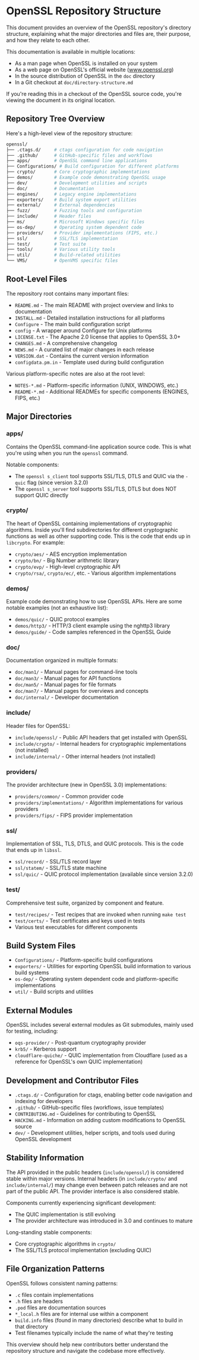 OpenSSL Repository Structure
===========================

This document provides an overview of the OpenSSL repository's directory
structure, explaining what the major directories and files are, their purpose,
and how they relate to each other.

This documentation is available in multiple locations:

* As a man page when OpenSSL is installed on your system
* As a web page on OpenSSL's official website (www.openssl.org)
* In the source distribution of OpenSSL in the `doc` directory
* In a Git checkout at `doc/directory-structure.md`

If you're reading this in a checkout of the OpenSSL source code, you're viewing
the document in its original location.

Repository Tree Overview
-----------------------

Here's a high-level view of the repository structure:

```bash
openssl/
├── .ctags.d/     # ctags configuration for code navigation
├── .github/      # GitHub-specific files and workflows
├── apps/         # OpenSSL command line applications
├── Configurations/ # Build configuration for different platforms
├── crypto/       # Core cryptographic implementations
├── demos/        # Example code demonstrating OpenSSL usage
├── dev/          # Development utilities and scripts
├── doc/          # Documentation
├── engines/      # Legacy engine implementations
├── exporters/    # Build system export utilities
├── external/     # External dependencies
├── fuzz/         # Fuzzing tools and configuration
├── include/      # Header files
├── ms/           # Microsoft Windows specific files
├── os-dep/       # Operating system dependent code
├── providers/    # Provider implementations (FIPS, etc.)
├── ssl/          # SSL/TLS implementation
├── test/         # Test suite
├── tools/        # Various utility tools
├── util/         # Build-related utilities
└── VMS/          # OpenVMS specific files
```

Root-Level Files
---------------

The repository root contains many important files:

* `README.md` - The main README with project overview and links to documentation
* `INSTALL.md` - Detailed installation instructions for all platforms
* `Configure` - The main build configuration script
* `config` - A wrapper around Configure for Unix platforms
* `LICENSE.txt` - The Apache 2.0 license that applies to OpenSSL 3.0+
* `CHANGES.md` - A comprehensive changelog
* `NEWS.md` - A curated list of major changes in each release
* `VERSION.dat` - Contains the current version information
* `configdata.pm.in` - Template used during build configuration

Various platform-specific notes are also at the root level:

* `NOTES-*.md` - Platform-specific information (UNIX, WINDOWS, etc.)
* `README-*.md` - Additional READMEs for specific components (ENGINES, FIPS,
  etc.)

Major Directories
---------------

### apps/

Contains the OpenSSL command-line application source code. This is what you're
using when you run the `openssl` command.

Notable components:

* The `openssl s_client` tool supports SSL/TLS, DTLS and QUIC via the `-quic`
  flag (since version 3.2.0)
* The `openssl s_server` tool supports SSL/TLS, DTLS but does NOT support QUIC
  directly

### crypto/

The heart of OpenSSL containing implementations of cryptographic algorithms.
Inside you'll find subdirectories for different cryptographic functions as well
as other supporting code.
This is the code that ends up in `libcrypto`. For example:

* `crypto/aes/` - AES encryption implementation
* `crypto/bn/` - Big Number arithmetic library
* `crypto/evp/` - High-level cryptographic API
* `crypto/rsa/`, `crypto/ec/`, etc. - Various algorithm implementations

### demos/

Example code demonstrating how to use OpenSSL APIs. Here are some notable
examples (not an exhaustive list):

* `demos/quic/` - QUIC protocol examples
* `demos/http3/` - HTTP/3 client example using the nghttp3 library
* `demos/guide/` - Code samples referenced in the OpenSSL Guide

### doc/

Documentation organized in multiple formats:

* `doc/man1/` - Manual pages for command-line tools
* `doc/man3/` - Manual pages for API functions
* `doc/man5/` - Manual pages for file formats
* `doc/man7/` - Manual pages for overviews and concepts
* `doc/internal/` - Developer documentation

### include/

Header files for OpenSSL:

* `include/openssl/` - Public API headers that get installed with OpenSSL
* `include/crypto/` - Internal headers for cryptographic implementations
  (not installed)
* `include/internal/` - Other internal headers (not installed)

### providers/

The provider architecture (new in OpenSSL 3.0) implementations:

* `providers/common/` - Common provider code
* `providers/implementations/` - Algorithm implementations for various providers
* `providers/fips/` - FIPS provider implementation

### ssl/

Implementation of SSL, TLS, DTLS, and QUIC protocols.
This is the code that ends up in `libssl`.

* `ssl/record/` - SSL/TLS record layer
* `ssl/statem/` - SSL/TLS state machine
* `ssl/quic/` - QUIC protocol implementation (available since version 3.2.0)

### test/

Comprehensive test suite, organized by component and feature.

* `test/recipes/` - Test recipes that are invoked when running `make test`
* `test/certs/` - Test certificates and keys used in tests
* Various test executables for different components

Build System Files
----------------

* `Configurations/` - Platform-specific build configurations
* `exporters/` - Utilities for exporting OpenSSL build information to various
  build systems
* `os-dep/` - Operating system dependent code and platform-specific
  implementations
* `util/` - Build scripts and utilities

External Modules
--------------

OpenSSL includes several external modules as Git submodules, mainly used for
testing, including:

* `oqs-provider/` - Post-quantum cryptography provider
* `krb5/` - Kerberos support
* `cloudflare-quiche/` - QUIC implementation from Cloudflare (used as a
  reference for OpenSSL's own QUIC implementation)

Development and Contributor Files
-------------------------------

* `.ctags.d/` - Configuration for ctags, enabling better code navigation and
  indexing for developers
* `.github/` - GitHub-specific files (workflows, issue templates)
* `CONTRIBUTING.md` - Guidelines for contributing to OpenSSL
* `HACKING.md` - Information on adding custom modifications to OpenSSL source
* `dev/` - Development utilities, helper scripts, and tools used during OpenSSL
  development

Stability Information
------------------

The API provided in the public headers (`include/openssl/`) is considered stable
within major versions. Internal headers (in `include/crypto/` and
`include/internal/`) may change even between patch releases and are not part of
the public API. The provider interface is also considered stable.

Components currently experiencing significant development:

* The QUIC implementation is still evolving
* The provider architecture was introduced in 3.0 and continues to mature

Long-standing stable components:

* Core cryptographic algorithms in `crypto/`
* The SSL/TLS protocol implementation (excluding QUIC)

File Organization Patterns
------------------------

OpenSSL follows consistent naming patterns:

* `.c` files contain implementations
* `.h` files are headers
* `.pod` files are documentation sources
* `*_local.h` files are for internal use within a component
* `build.info` files (found in many directories) describe what to build in that
  directory
* Test filenames typically include the name of what they're testing

This overview should help new contributors better understand the repository
structure and navigate the codebase more effectively.
